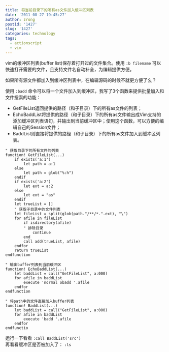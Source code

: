 ```yaml
---
title: 将当前目录下的所有as文件加入缓冲区列表
date: '2011-08-27 19:45:27'
author: zrong
postid: '1427'
slug: '1427'
categories: technology
tags:
  - actionscript
  - vim
---
```


vim的缓冲区列表(buffer list)保存着打开过的文件集合。使用 `:b filename`
可以快速打开需要的文件，且支持文件名自动补全，为编辑提供方便。

如果所有源文件都加入到缓冲区列表中，在编辑源码的时候不就更方便了么？

使用 `:badd`
命令可以将一个文件加入到缓冲区，我写了3个函数来提供批量加入和文件搜索的功能：

-   GetFileList返回提供的路径（和子目录）下的所有as文件的列表；
-   EchoBaddList将提供的路径（和子目录）下的所有as文件输出成Vim支持的添加缓冲区列表语句，并输出到当前缓冲区中；使用这个函数，可以方便的编辑自己的Session文件；
-   BaddList则直接将提供的路径（和子目录）下的所有as文件加入到缓冲区列表。  
    <!--more-->

``` {lang="vim"}
" 获取目录下的所有文件的列表
function! GetFileList(...)
    if exists('a:1')
        let path = a:1
    else
        let path = glob("%:h")
    endif
    if exists('a:2')
        let ext = a:2
    else
        let ext = "as"
    endif
    let trueList = []
    " 获取子目录中的文件列表
    let fileList = split(glob(path."/**/*.".ext), "\")
    for afile in fileList
        if isdirectory(afile)
        " 排除目录
            continue    
        end
        call add(trueList, afile)
    endfor
    return trueList
endfunction

" 输出buffer列表到当前缓冲区
function! EchoBaddList(...)
    let baddList = call("GetFileList", a:000)
    for afile in baddList
        execute 'normal obadd '.afile
    endfor
endfunction

" 将path中的文件直接加入buffer列表
function! BaddList(...)
    let baddList = call("GetFileList", a:000)
    for afile in baddList
        execute 'badd '.afile
    endfor
endfunctio
```

运行一下看看 `:call BaddList('src')`  
再看看缓冲区是否被加入了： `:ls`


